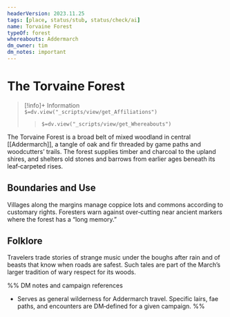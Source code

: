 ```yaml
---
headerVersion: 2023.11.25
tags: [place, status/stub, status/check/ai]
name: Torvaine Forest
typeOf: forest
whereabouts: Addermarch
dm_owner: tim
dm_notes: important
---
```

# The Torvaine Forest
>[!info]+ Information  
> `$=dv.view("_scripts/view/get_Affiliations")`  
>> `$=dv.view("_scripts/view/get_Whereabouts")`

The Torvaine Forest is a broad belt of mixed woodland in central [[Addermarch]], a tangle of oak and fir threaded by game paths and woodcutters’ trails. The forest supplies timber and charcoal to the upland shires, and shelters old stones and barrows from earlier ages beneath its leaf‑carpeted rises.

## Boundaries and Use
Villages along the margins manage coppice lots and commons according to customary rights. Foresters warn against over‑cutting near ancient markers where the forest has a “long memory.”

## Folklore
Travelers trade stories of strange music under the boughs after rain and of beasts that know when roads are safest. Such tales are part of the March’s larger tradition of wary respect for its woods.

%%
DM notes and campaign references
- Serves as general wilderness for Addermarch travel. Specific lairs, fae paths, and encounters are DM‑defined for a given campaign.
%%
